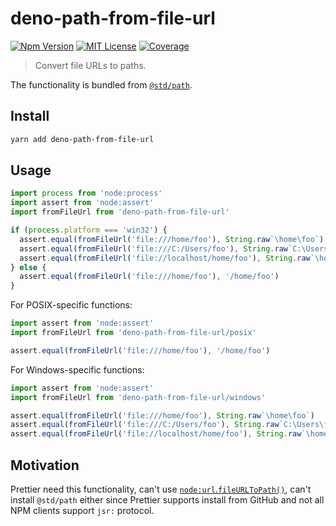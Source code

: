 # deno-path-from-file-url

[![Npm Version][package_version_badge]][package_link]
[![MIT License][license_badge]][license_link]
[![Coverage][coverage_badge]][coverage_link]

[coverage_badge]: https://img.shields.io/codecov/c/github/fisker/deno-path-from-file-url.svg?style=flat-square
[coverage_link]: https://app.codecov.io/gh/fisker/deno-path-from-file-url
[license_badge]: https://img.shields.io/npm/l/deno-path-from-file-url.svg?style=flat-square
[license_link]: https://github.com/fisker/deno-path-from-file-url/blob/main/license
[package_version_badge]: https://img.shields.io/npm/v/deno-path-from-file-url.svg?style=flat-square
[package_link]: https://www.npmjs.com/package/deno-path-from-file-url

> Convert file URLs to paths.

The functionality is bundled from [`@std/path`](https://jsr.io/@std/path).

## Install

```sh
yarn add deno-path-from-file-url
```

## Usage

```js
import process from 'node:process'
import assert from 'node:assert'
import fromFileUrl from 'deno-path-from-file-url'

if (process.platform === 'win32') {
  assert.equal(fromFileUrl('file:///home/foo'), String.raw`\home\foo`)
  assert.equal(fromFileUrl('file:///C:/Users/foo'), String.raw`C:\Users\foo`)
  assert.equal(fromFileUrl('file://localhost/home/foo'), String.raw`\home\foo`)
} else {
  assert.equal(fromFileUrl('file:///home/foo'), '/home/foo')
}
```

For POSIX-specific functions:

```js
import assert from 'node:assert'
import fromFileUrl from 'deno-path-from-file-url/posix'

assert.equal(fromFileUrl('file:///home/foo'), '/home/foo')
```

For Windows-specific functions:

```js
import assert from 'node:assert'
import fromFileUrl from 'deno-path-from-file-url/windows'

assert.equal(fromFileUrl('file:///home/foo'), String.raw`\home\foo`)
assert.equal(fromFileUrl('file:///C:/Users/foo'), String.raw`C:\Users\foo`)
assert.equal(fromFileUrl('file://localhost/home/foo'), String.raw`\home\foo`)
```

## Motivation

Prettier need this functionality, can't use [`node:url`.`fileURLToPath()`](https://nodejs.org/api/url.html#urlfileurltopathurl-options), can't install `@std/path` either since Prettier supports install from GitHub and not all NPM clients support `jsr:` protocol.
